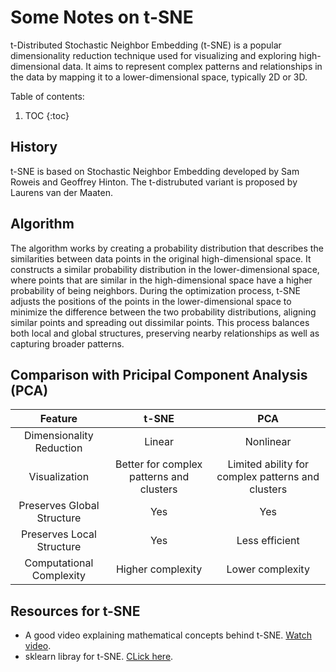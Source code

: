 # Some Notes on t-SNE

t-Distributed Stochastic Neighbor Embedding (t-SNE) is a popular dimensionality reduction technique used for visualizing and exploring high-dimensional data. It aims to represent complex patterns and relationships in the data by mapping it to a lower-dimensional space, typically 2D or 3D.

Table of contents:

1. TOC
{:toc}

## History
t-SNE is based on Stochastic Neighbor Embedding developed by Sam Roweis and Geoffrey Hinton. The t-distrubuted variant is proposed by Laurens van der Maaten.

## Algorithm
The algorithm works by creating a probability distribution that describes the similarities between data points in the original high-dimensional space. It constructs a similar probability distribution in the lower-dimensional space, where points that are similar in the high-dimensional space have a higher probability of being neighbors. 
During the optimization process, t-SNE adjusts the positions of the points in the lower-dimensional space to minimize the difference between the two probability distributions, aligning similar points and spreading out dissimilar points. This process balances both local and global structures, preserving nearby relationships as well as capturing broader patterns.

## Comparison with Pricipal Component Analysis (PCA)
| Feature | t-SNE | PCA |
|:-:|:-:|:-:|
| Dimensionality Reduction | Linear | Nonlinear |
| Visualization | Better for complex patterns and clusters | Limited ability for complex patterns and clusters |
| Preserves Global Structure | Yes | Yes |
| Preserves Local Structure | Yes | Less efficient |
| Computational Complexity | Higher complexity | Lower complexity |

## Resources for t-SNE
- A good video explaining mathematical concepts behind t-SNE. [Watch video](https://www.youtube.com/watch?v=NEaUSP4YerM&t=634s).
- sklearn libray for t-SNE. [CLick here](https://scikit-learn.org/stable/modules/generated/sklearn.manifold.TSNE.html).
